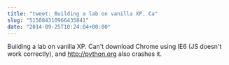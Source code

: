```yaml
---
title: "tweet: Building a lab on vanilla XP. Ca"
slug: "515084310966435841"
date: "2014-09-25T10:24:04+00:00"
---
```

Building a lab on vanilla XP. Can't download Chrome using IE6 (JS doesn't work correctly), and http://python.org also crashes it.